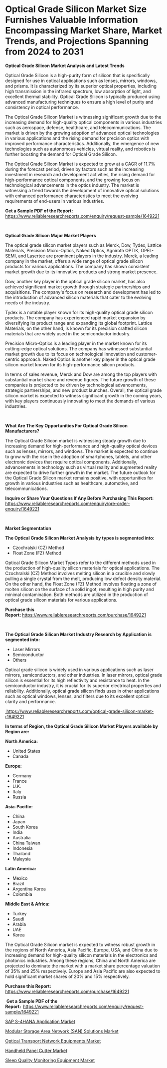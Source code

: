 <p><h1>Optical Grade Silicon Market Size Furnishes Valuable Information Encompassing Market Share, Market Trends, and Projections Spanning from 2024 to 2031</h1></p><p><strong>Optical Grade Silicon Market Analysis and Latest Trends</strong></p>
<p><p>Optical Grade Silicon is a high-purity form of silicon that is specifically designed for use in optical applications such as lenses, mirrors, windows, and prisms. It is characterized by its superior optical properties, including high transmission in the infrared spectrum, low absorption of light, and excellent thermal stability. Optical Grade Silicon is typically produced using advanced manufacturing techniques to ensure a high level of purity and consistency in optical performance.</p><p>The Optical Grade Silicon Market is witnessing significant growth due to the increasing demand for high-quality optical components in various industries such as aerospace, defense, healthcare, and telecommunications. The market is driven by the growing adoption of advanced optical technologies in various applications and the rising demand for precision optics with improved performance characteristics. Additionally, the emergence of new technologies such as autonomous vehicles, virtual reality, and robotics is further boosting the demand for Optical Grade Silicon.</p><p>The Optical Grade Silicon Market is expected to grow at a CAGR of 11.7% during the forecast period, driven by factors such as the increasing investment in research and development activities, the rising demand for high-performance optical components, and the growing focus on technological advancements in the optics industry. The market is witnessing a trend towards the development of innovative optical solutions with enhanced performance characteristics to meet the evolving requirements of end-users in various industries.</p></p>
<p><strong>Get a Sample PDF of the Report:&nbsp;</strong> <a href="https://www.reliableresearchreports.com/enquiry/request-sample/1649221">https://www.reliableresearchreports.com/enquiry/request-sample/1649221</a></p>
<p>&nbsp;</p>
<p><strong>Optical Grade Silicon Major Market Players</strong></p>
<p><p>The optical grade silicon market players such as Merck, Dow, Tydex, Lattice Materials, Precision Micro-Optics, Naked Optics, Agniroth OPTIK, OPEL-SEMI, and Lasertec are prominent players in the industry. Merck, a leading company in the market, offers a wide range of optical grade silicon products for various applications. The company has shown consistent market growth due to its innovative products and strong market presence.</p><p>Dow, another key player in the optical grade silicon market, has also achieved significant market growth through strategic partnerships and acquisitions. The company's focus on research and development has led to the introduction of advanced silicon materials that cater to the evolving needs of the industry.</p><p>Tydex is a notable player known for its high-quality optical grade silicon products. The company has experienced rapid market expansion by diversifying its product range and expanding its global footprint. Lattice Materials, on the other hand, is known for its precision crafted silicon materials that are widely used in the semiconductor industry.</p><p>Precision Micro-Optics is a leading player in the market known for its cutting-edge optical solutions. The company has witnessed substantial market growth due to its focus on technological innovation and customer-centric approach. Naked Optics is another key player in the optical grade silicon market known for its high-performance silicon products.</p><p>In terms of sales revenue, Merck and Dow are among the top players with substantial market share and revenue figures. The future growth of these companies is projected to be driven by technological advancements, strategic partnerships, and new product launches. Overall, the optical grade silicon market is expected to witness significant growth in the coming years, with key players continuously innovating to meet the demands of various industries.</p></p>
<p>&nbsp;</p>
<p><strong>What Are The Key Opportunities For Optical Grade Silicon Manufacturers?</strong></p>
<p><p>The Optical Grade Silicon market is witnessing steady growth due to increasing demand for high-performance and high-quality optical devices such as lenses, mirrors, and windows. The market is expected to continue to grow with the rise in the adoption of smartphones, tablets, and other electronic devices that require optical components. Additionally, advancements in technology such as virtual reality and augmented reality are expected to drive further growth in the market. The future outlook for the Optical Grade Silicon market remains positive, with opportunities for growth in various industries such as healthcare, automotive, and telecommunications.</p></p>
<p><strong>Inquire or Share Your Questions If Any Before Purchasing This Report:</strong> <a href="https://www.reliableresearchreports.com/enquiry/pre-order-enquiry/1649221">https://www.reliableresearchreports.com/enquiry/pre-order-enquiry/1649221</a></p>
<p>&nbsp;</p>
<p><strong>Market Segmentation</strong></p>
<p><strong>The Optical Grade Silicon Market Analysis by types is segmented into:</strong></p>
<p><ul><li>Czochralski (CZ) Method</li><li>Float Zone (FZ) Method</li></ul></p>
<p><p>Optical Grade Silicon Market Types refer to the different methods used in the production of high-quality silicon materials for optical applications. The Czochralski (CZ) Method involves melting silicon in a crucible and slowly pulling a single crystal from the melt, producing low defect density material. On the other hand, the Float Zone (FZ) Method involves floating a zone of molten silicon on the surface of a solid ingot, resulting in high purity and minimal contamination. Both methods are utilized in the production of optical grade silicon materials for various applications.</p></p>
<p><strong>Purchase this Report:&nbsp;</strong><a href="https://www.reliableresearchreports.com/purchase/1649221">https://www.reliableresearchreports.com/purchase/1649221</a></p>
<p>&nbsp;</p>
<p><strong>The Optical Grade Silicon Market Industry Research by Application is segmented into:</strong></p>
<p><ul><li>Laser Mirrors</li><li>Semiconductor</li><li>Others</li></ul></p>
<p><p>Optical grade silicon is widely used in various applications such as laser mirrors, semiconductors, and other industries. In laser mirrors, optical grade silicon is essential for its high reflectivity and resistance to heat. In the semiconductor industry, it is crucial for its superior electrical properties and reliability. Additionally, optical grade silicon finds uses in other applications such as optical windows, lenses, and filters due to its excellent optical clarity and performance.</p></p>
<p><a href="https://www.reliableresearchreports.com/optical-grade-silicon-market-r1649221">&nbsp;https://www.reliableresearchreports.com/optical-grade-silicon-market-r1649221</a></p>
<p><strong>In terms of Region, the Optical Grade Silicon Market Players available by Region are:</strong></p>
<p>
    <p> <strong> North America: </strong>
        <ul>
            <li>United States</li>
            <li>Canada</li>
        </ul>
        </p> 
    <p> <strong> Europe: </strong>
        <ul>
            <li>Germany</li>
            <li>France</li>
            <li>U.K.</li>
            <li>Italy</li>
            <li>Russia</li>
        </ul>
        </p> 
    <p> <strong> Asia-Pacific: </strong>
        <ul>
            <li>China</li>
            <li>Japan</li>
            <li>South Korea</li>
            <li>India</li>
            <li>Australia</li>
            <li>China Taiwan</li>
            <li>Indonesia</li>
            <li>Thailand</li>
            <li>Malaysia</li>
        </ul>
        </p> 
    <p> <strong> Latin America: </strong>
        <ul>
            <li>Mexico</li>
            <li>Brazil</li>
            <li>Argentina Korea</li>
            <li>Colombia</li>
        </ul>
        </p> 
    <p> <strong> Middle East & Africa: </strong>
        <ul>
            <li>Turkey</li>
            <li>Saudi</li>
            <li>Arabia</li>
            <li>UAE</li>
            <li>Korea</li>
        </ul>
    </p>
    </p>
<p><p>The Optical Grade Silicon market is expected to witness robust growth in the regions of North America, Asia Pacific, Europe, USA, and China due to increasing demand for high-quality silicon materials in the electronics and photonics industries. Among these regions, China and North America are projected to dominate the market with a market share percentage valuation of 35% and 25% respectively. Europe and Asia Pacific are also expected to hold significant market shares of 20% and 15% respectively.</p></p>
<p><strong>Purchase this Report: </strong><a href="https://www.reliableresearchreports.com/purchase/1649221">https://www.reliableresearchreports.com/purchase/1649221</a></p>
<p>&nbsp;<strong>Get a Sample PDF of the Report:&nbsp;&nbsp;</strong><a href="https://www.reliableresearchreports.com/enquiry/request-sample/1649221">https://www.reliableresearchreports.com/enquiry/request-sample/1649221</a></p>
<p><strong></strong></p>
<p><p><a href="https://www.linkedin.com/pulse/sap-s-4hana-application-market-investigation-amp-industry-evolution-zcetc?trackingId=dT6Q%2B%2B5f1XUTIgw0N6NgUA%3D%3D">SAP S-4HANA Application Market</a></p><p><a href="https://medium.com/@shawnsmithv6981/strategic-insights-into-global-modular-storage-area-network-san-solutions-market-trends-2024-a59ca6c44036">Modular Storage Area Network (SAN) Solutions Market</a></p><p><a href="https://medium.com/@liam.mcgrath5645/future-trends-in-global-optical-transport-network-equipments-market-market-insights-and-analysis-8427b60c7cc2">Optical Transport Network Equipments Market</a></p><p><a href="https://github.com/gordonLyman1905/Market-Research-Report-List-1/blob/main/handheld-panel-cutter-market.md">Handheld Panel Cutter Market</a></p><p><a href="https://www.linkedin.com/pulse/sleep-quality-monitoring-equipment-market-report-product-type-bmjoc?trackingId=akC%2B3FeqrWXNPuzznKtoeg%3D%3D">Sleep Quality Monitoring Equipment Market</a></p></p>